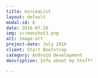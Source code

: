 ```yaml
---
title: minimaList
layout: default
modal-id: 6
date: 2016-07-20
img: screenshot3.png
alt: image-alt
project-date: July 2016
client: Start Bootstrap
category: Android Development
description: Info about my Stuff!

---
```

